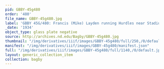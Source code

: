 ```yaml
---
pid: GBBY-45g480
order: '480'
file_name: GBBY-45g480.jpg
label: 'GBBY 45G/480: Francis (Mike) Layden running Hurdles near Stadium - 1934'
_date: '1934'
object_type: glass plate negative
source: http://archives.nd.edu/Bagby/GBBY-45g480.jpg
thumbnail: "/img/derivatives/iiif/images/GBBY-45g480/full/250,/0/default.jpg"
manifest: "/img/derivatives/iiif/images/GBBY-45g480/manifest.json"
full: "/img/derivatives/iiif/images/GBBY-45g480/full/1140,/0/default.jpg"
layout: generic_collection_item
collection: bagby
---
```

